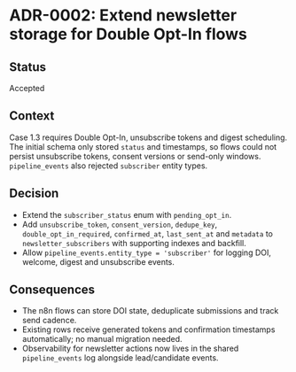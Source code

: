 # ADR-0002: Extend newsletter storage for Double Opt-In flows

## Status
Accepted

## Context
Case 1.3 requires Double Opt-In, unsubscribe tokens and digest scheduling. The initial schema only stored `status` and timestamps, so flows could not persist unsubscribe tokens, consent versions or send-only windows. `pipeline_events` also rejected `subscriber` entity types.

## Decision
* Extend the `subscriber_status` enum with `pending_opt_in`.
* Add `unsubscribe_token`, `consent_version`, `dedupe_key`, `double_opt_in_required`, `confirmed_at`, `last_sent_at` and `metadata` to `newsletter_subscribers` with supporting indexes and backfill.
* Allow `pipeline_events.entity_type = 'subscriber'` for logging DOI, welcome, digest and unsubscribe events.

## Consequences
* The n8n flows can store DOI state, deduplicate submissions and track send cadence.
* Existing rows receive generated tokens and confirmation timestamps automatically; no manual migration needed.
* Observability for newsletter actions now lives in the shared `pipeline_events` log alongside lead/candidate events.
